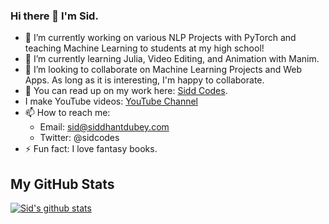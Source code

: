 ### Hi there 👋 I'm Sid.

- 🔭 I’m currently working on various NLP Projects with PyTorch and teaching Machine Learning to students at my high school! 
- 🌱 I’m currently learning Julia, Video Editing, and Animation with Manim.
- 👯 I’m looking to collaborate on Machine Learning Projects and Web Apps. As long as it is interesting, I'm happy to collaborate.
- 💬 You can read up on my work here: [Sidd Codes](https://www.siddcodes.com/).
- I make YouTube videos: [YouTube Channel](https://www.youtube.com/channel/UC5opyqV7wblMILfowGlPPnA?view_as=subscriber)
- 📫 How to reach me:
  - Email: sid@siddhantdubey.com
  - Twitter: @sidcodes
- ⚡ Fun fact: I love fantasy books.

## My GitHub Stats

[![Sid's github stats](https://github-readme-stats.vercel.app/api?username=siddhantdubey)](https://github.com/anuraghazra/github-readme-stats)


